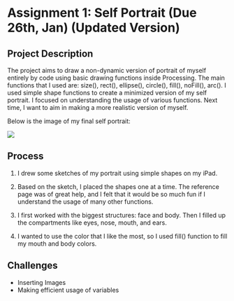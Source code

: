 # Assignment 1: Self Portrait (Due 26th, Jan) (Updated Version)

## Project Description
The project aims to draw a non-dynamic version of portrait of myself entirely by code using basic drawing functions inside Processing. The main functions that I used are: size(), rect(), ellipse(), circle(), fill(), noFill(), arc().
I used simple shape functions to create a minimized version of my self portrait. I focused on understanding the usage of various functions. Next time, I want to aim in making a more realistic version of myself. 

Below is the image of my final self portrait:

![](RileySelfPortrait.png)


## Process 

1) I drew some sketches of my portrait using simple shapes on my iPad. 

2) Based on the sketch, I placed the shapes one at a time. The reference page was of great help, and I felt that it would be so much fun if I understand the usage of many other functions. 

3) I first worked with the biggest structures: face and body. Then I filled up the compartments like eyes, nose, mouth, and ears. 

4) I wanted to use the color that I like the most, so I used fill() function to fill my mouth and body colors.

## Challenges 
- Inserting Images 
- Making efficient usage of variables
